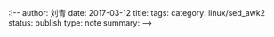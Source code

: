 :!--
author: 刘青
date: 2017-03-12
title: 
tags: 
category: linux/sed_awk2
status: publish
type: note
summary:
-->
